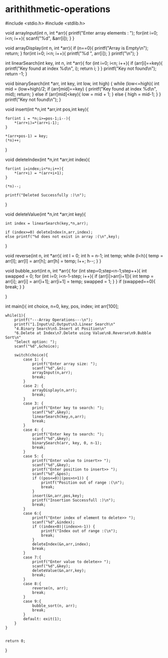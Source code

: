 # arithithmetic-operations
#include <stdio.h>
#include <stdlib.h>

void arrayInput(int n, int *arr){
    printf("Enter array elements : ");
    for(int i=0; i<n; i++){
        scanf("%d", &arr[i]);
    }
}

void arrayDisplay(int n, int *arr){
    if (n==0){
        printf("Array is Empty\n");
        return;
    }
    for(int i=0; i<n; i++){
        printf("%d ", arr[i]);
    }
    printf("\n");
}

int linearSearch(int key, int n, int *arr){
    for (int i=0; i<n; i++){
        if (arr[i]==key){
            printf("Key found at index %d\n", i);
            return i;
        }
    }
    printf("Key not found\n");
    return -1;
}

void binarySearch(int *arr, int key, int low, int high) {
    while (low<=high){
        int mid = (low+high)/2;
        if (arr[mid]==key) {
            printf("Key found at index %d\n", mid);
            return;
        }
        else if (arr[mid]<key){
            low = mid + 1;
        }
        else {
            high = mid-1;
        }
    }
    printf("Key not found\n");
}

void insert(int *n,int *arr,int pos,int key){

    for(int i = *n;i>=pos-1;i--){
        *(arr+i)=*(arr+i-1);
    }

    *(arr+pos-1) = key;
    (*n)++;
}

void deleteIndex(int *n,int *arr,int index){

    for(int i=index;i<*n;i++){
        *(arr+i) = *(arr+i+1);
    }

    (*n)--;

    printf("Deleted Successfully :)\n");
}

void deleteValue(int *n,int *arr,int key){

    int index = linearSearch(key,*n,arr);

    if (index>=0) deleteIndex(n,arr,index);
    else printf("%d does not exist in array :(\n",key);
}

void reverse(int n, int *arr){
    int l = 0;
    int h = n-1;
    int temp;
    while (l<h){
        temp = arr[l];
        arr[l] = arr[h];
        arr[h] = temp;
        l++;
        h--;
    }
}

void bubble_sort(int n, int *arr){
    for (int step=0;step<n-1;step++){
        int swapped = 0;
        for (int i=0; i<n-1-step; i++){
            if (arr[i]>arr[i+1]){
                int temp = arr[i];
                arr[i] = arr[i+1];
                arr[i+1] = temp;
                swapped = 1;
            }
        }
        if (swapped==0){
            break;
        }
    }

}

int main(){
    int choice, n=0, key, pos, index;
    int arr[100];

    while(1){
        printf("---Array Operations---\n");
        printf("1.Input\n2.Output\n3.Linear Search\n"
        "4.Binary Search\n5.Insert at Position\n"
        "6.Delete at Index\n7.Delete using Value\n8.Reverse\n9.Bubble Sort\n"
        "Select option: ");
        scanf("%d",&choice);

        switch(choice){
            case 1: {
                printf("Enter array size: ");
                scanf("%d",&n);
                arrayInput(n,arr);
                break;
            }
            case 2: {
                arrayDisplay(n,arr);
                break;
            }
            case 3: {
                printf("Enter key to search: ");
                scanf("%d",&key);
                linearSearch(key,n,arr);
                break;
            }
            case 4: {
                printf("Enter key to search: ");
                scanf("%d",&key);
                binarySearch(arr, key, 0, n-1);
                break;
            }
            case 5: {
                printf("Enter value to insert>> ");
                scanf("%d",&key);
                printf("Enter position to insert>> ");
                scanf("%d",&pos);
                if ((pos<=0)|(pos>n+1)) {
                    printf("Position out of range :(\n");
                    break;
                }
                insert(&n,arr,pos,key);
                printf("Insertion Successfull :)\n");
                break;
            }
            case 6:{
                printf("Enter index of element to delete>> ");
                scanf("%d",&index);
                if ((index<0)|(index>n-1)) {
                    printf("Index out of range :(\n");
                    break;
                }
                deleteIndex(&n,arr,index);
                break;
            }
            case 7:{
                printf("Enter value to delete>> ");
                scanf("%d",&key);
                deleteValue(&n,arr,key);
                break;
            }
            case 8:{
                reverse(n, arr);
                break;
            }
            case 9:{
                bubble_sort(n, arr);
                break;
            }
            default: exit(1);
        }
    }


    return 0;
}
